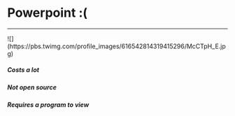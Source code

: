 # Powerpoint :(

---

<div class="center-align">
  ![](https://pbs.twimg.com/profile_images/616542814319415296/McCTpH_E.jpg)
</div>

##### Costs a lot
##### Not open source
##### Requires a program to view
